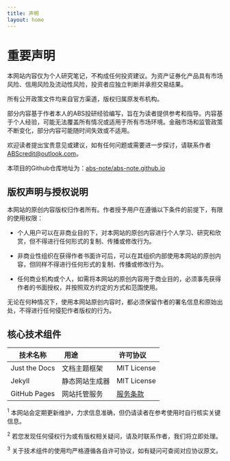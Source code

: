 ```yaml
---
title: 声明
layout: home
---
```

# 重要声明

本网站内容仅为个人研究笔记，不构成任何投资建议。为资产证券化产品具有市场风险、信用风险及流动性风险，投资者应独立判断并承担交易结果。

所有公开政策文件均来自官方渠道，版权归属原发布机构。

部分内容基于作者本人的ABS投研经验编写，旨在为读者提供参考和指导。内容基于个人经验，可能无法覆盖所有情况或适用于所有市场环境。金融市场和监管政策不断变化，部分内容可能随时间失效或不适用。

欢迎读者提出宝贵意见或建议，如有任何问题或需要进一步探讨，请联系作者[ABScredit@outlook.com](mailto:ABScredit@outlook.com)。

本项目的Github仓库地址为：[abs-note/abs-note.github.io](https://github.com/abs-note/abs-note.github.io)

## 版权声明与授权说明

本网站的原创内容版权归作者所有。作者授予用户在遵循以下条件的前提下，有限的使用权限：

- 个人用户可以在非商业目的下，对本网站的原创内容进行个人学习、研究和欣赏，但不得进行任何形式的复制、传播或修改行为。

- 非商业性组织在获得作者书面许可后，可以在其组织内部使用本网站的原创内容，但同样不得进行任何形式的复制、传播或修改行为。
  
- 任何商业机构或个人，如需将本网站的原创内容用于商业目的，必须事先获得作者的书面授权，并按照双方约定的方式和范围使用。
  
无论在何种情况下，使用本网站原创内容时，都必须保留作者的署名信息和原始出处，不得进行任何侵犯作者版权的行为。

## 核心技术组件

| 技术名称          | 用途                 | 许可协议                                                                                 |
| ------------- | ------------------ | ------------------------------------------------------------------------------------ |
| Just the Docs | 文档主题框架             | MIT License                                                                          |
| Jekyll        | 静态网站生成器            | MIT License                                                                          |
| GitHub Pages  | 网站托管服务             |  [服务条款](https://docs.github.com/zh/site-policy/github-terms/github-terms-of-service) |


<sup>1</sup> 本网站会定期更新维护，力求信息准确，但仍请读者在参考使用时自行核实关键信息。

<sup>2</sup> 若您发现任何侵权行为或有版权相关疑问，请及时联系作者，我们将立即处理。

<sup>3</sup> 关于技术组件的使用均严格遵循各自许可协议，如有疑问可查阅对应协议原文。